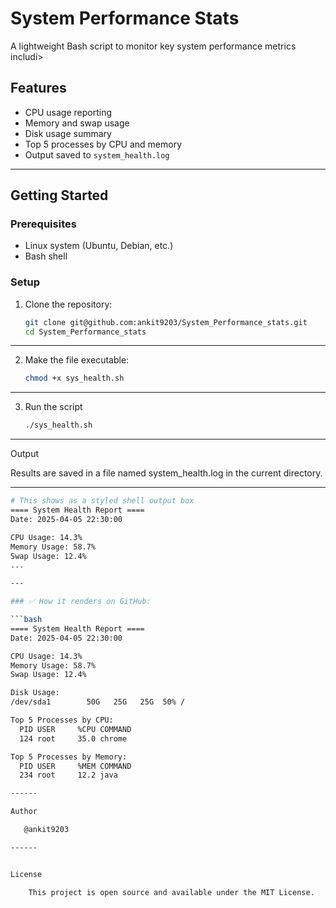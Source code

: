 # System Performance Stats

A lightweight Bash script to monitor key system performance metrics includi>
## Features

- CPU usage reporting
- Memory and swap usage
- Disk usage summary
- Top 5 processes by CPU and memory
- Output saved to `system_health.log`

---

## Getting Started

### Prerequisites

- Linux system (Ubuntu, Debian, etc.)
- Bash shell

### Setup

1. Clone the repository:
   ```bash
   git clone git@github.com:ankit9203/System_Performance_stats.git
   cd System_Performance_stats

------

2. Make the file executable:
    ```bash    
   chmod +x sys_health.sh

------

3. Run the script
	 ```bash
	./sys_health.sh

------

Output

Results are saved in a file named system_health.log in the current directory.

------
```bash
# This shows as a styled shell output box
==== System Health Report ====
Date: 2025-04-05 22:30:00

CPU Usage: 14.3%
Memory Usage: 58.7%
Swap Usage: 12.4%
...

---

### ✅ How it renders on GitHub:

```bash
==== System Health Report ====
Date: 2025-04-05 22:30:00

CPU Usage: 14.3%
Memory Usage: 58.7%
Swap Usage: 12.4%

Disk Usage:
/dev/sda1        50G   25G   25G  50% /

Top 5 Processes by CPU:
  PID USER     %CPU COMMAND
  124 root     35.0 chrome

Top 5 Processes by Memory:
  PID USER     %MEM COMMAND
  234 root     12.2 java

------

Author

   @ankit9203

------


License

	This project is open source and available under the MIT License.
